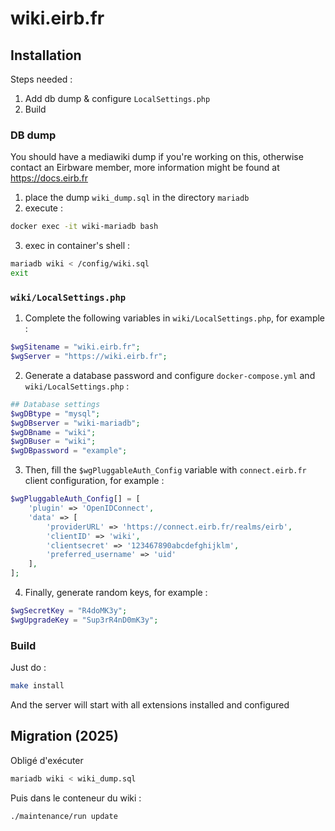# wiki.eirb.fr

## Installation

Steps needed :

1. Add db dump & configure `LocalSettings.php`
2. Build

### DB dump

You should have a mediawiki dump if you're working on this, otherwise contact
an Eirbware member, more information might be found at https://docs.eirb.fr

1. place the dump `wiki_dump.sql` in the directory `mariadb`
2. execute :

```sh
docker exec -it wiki-mariadb bash
```

3. exec in container's shell :

```sh
mariadb wiki < /config/wiki.sql
exit
```

### `wiki/LocalSettings.php`

1. Complete the following variables in `wiki/LocalSettings.php`, for example :

```php
$wgSitename = "wiki.eirb.fr";
$wgServer = "https://wiki.eirb.fr";
```

2. Generate a database password and configure `docker-compose.yml` and `wiki/LocalSettings.php` :

```php
## Database settings
$wgDBtype = "mysql";
$wgDBserver = "wiki-mariadb";
$wgDBname = "wiki";
$wgDBuser = "wiki";
$wgDBpassword = "example";
```

3. Then, fill the `$wgPluggableAuth_Config` variable with `connect.eirb.fr` client configuration, for example :

```php
$wgPluggableAuth_Config[] = [
    'plugin' => 'OpenIDConnect',
    'data' => [
        'providerURL' => 'https://connect.eirb.fr/realms/eirb',
        'clientID' => 'wiki',
        'clientsecret' => '123467890abcdefghijklm',
        'preferred_username' => 'uid'
    ],
];
```

4. Finally, generate random keys, for example :


```php
$wgSecretKey = "R4doMK3y";
$wgUpgradeKey = "Sup3rR4nD0mK3y";
```

### Build

Just do :

```sh
make install
```

And the server will start with all extensions installed and configured

## Migration (2025)

Obligé d'exécuter

```sh
mariadb wiki < wiki_dump.sql
```

Puis dans le conteneur du wiki :

```sh
./maintenance/run update
```

